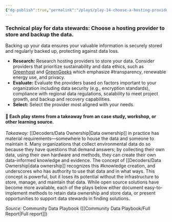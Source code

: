 ```yaml
---
{"dg-publish":true,"permalink":"/plays/play-14-choose-a-hosting-provider-to-store-and-backup-the-data-consider-alternatives-to-traditional-hosting/","tags":["transparency","dataencryption","storage"]}
---
```


### **Technical play for data stewards: Choose a hosting provider to store and backup the data.** 
Backing up your data ensures your valuable information is securely stored and regularly backed up, protecting against data loss.
- **Research:** Research hosting providers to store your data. Consider providers that prioritize sustainability and data ethics, such as [Greenhost](https://greenhost.net/) and [GreenGeeks](https://www.greengeeks.com/) which emphasize #transparency, renewable energy use, and privacy.
- **Evaluate:** Evaluate the providers based on factors important to your organization including data security (e.g., encryption standards), compliance with regional data regulations, scalability to meet project growth, and backup and recovery capabilities.
- **Select:** Select the provider most aligned with your needs.


#### 🌱 Each play stems from a takeaway from an case study, workshop, or other learning source. 

*Takeaway:* [[Decoders/Data Ownership\|Data ownership]] in practice has material requirements—somewhere to house the data and someone to maintain it.
Many organizations that collect environmental data do so because they have questions that demand answers; by collecting their own data, using their own hardware and methods, they can create their own data-informed knowledge and evidence. The concept of [[Decoders/Data Ownership\|data ownership]] recognizes this #knowledge creation, and underscores who has authority to use that data and in what ways. This concept is powerful, but it loses its potential without the infrastructure to store, manage, and maintain that data. While open source solutions have become more available, each of the plays below either document easy-to-implement methods to retain data ownership and store data, or present opportunities to support data stewards in finding solutions.

*Source:* Community Data Playbook ([[Community Data Playbook/Full Report\|Full report]])